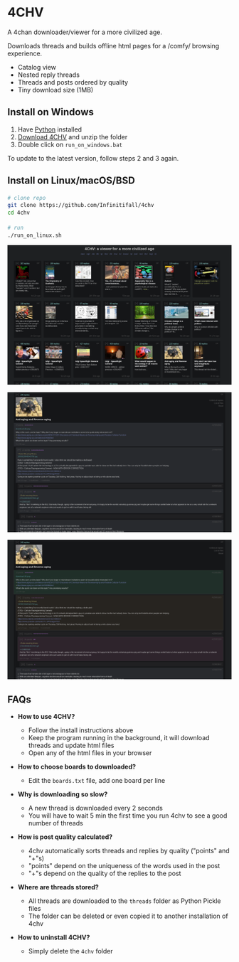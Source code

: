 # 4CHV

A 4chan downloader/viewer for a more civilized age.

Downloads threads and builds offline html pages for a /comfy/ browsing experience.

- Catalog view
- Nested reply threads
- Threads and posts ordered by quality
- Tiny download size (1MB)


## Install on Windows

1. Have [Python](https://www.python.org/downloads/) installed
2. [Download 4CHV](https://github.com/Infinitifall/4chv/archive/refs/heads/main.zip) and unzip the folder
3. Double click on `run_on_windows.bat`

To update to the latest version, follow steps 2 and 3 again.


## Install on Linux/macOS/BSD

```bash
# clone repo
git clone https://github.com/Infinitifall/4chv
cd 4chv

# run
./run_on_linux.sh
```



![screenshot](resources/screenshot2.png)

![screenshot](resources/screenshot.png)

![screenshot](resources/screenshot3.png)

## FAQs

- **How to use 4CHV?**
  - Follow the install instructions above
  - Keep the program running in the background, it will download threads and update html files
  - Open any of the html files in your browser

- **How to choose boards to downloaded?**
  - Edit the `boards.txt` file, add one board per line

- **Why is downloading so slow?**
  - A new thread is downloaded every 2 seconds
  - You will have to wait 5 min the first time you run 4chv to see a good number of threads

- **How is post quality calculated?**
  - 4chv automatically sorts threads and replies by quality ("points" and "+"s)
  - "points" depend on the uniqueness of the words used in the post
  - "+"s depend on the quality of the replies to the post

- **Where are threads stored?**
  - All threads are downloaded to the `threads` folder as Python Pickle files
  - The folder can be deleted or even copied it to another installation of 4chv

- **How to uninstall 4CHV?**
  - Simply delete the `4chv` folder


